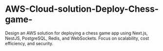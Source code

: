 # AWS-Cloud-solution-Deploy-Chess-game-
Design an AWS solution for deploying a chess game app using Next.js, NestJS, PostgreSQL, Redis, and WebSockets. Focus on scalability, cost efficiency, and security.
